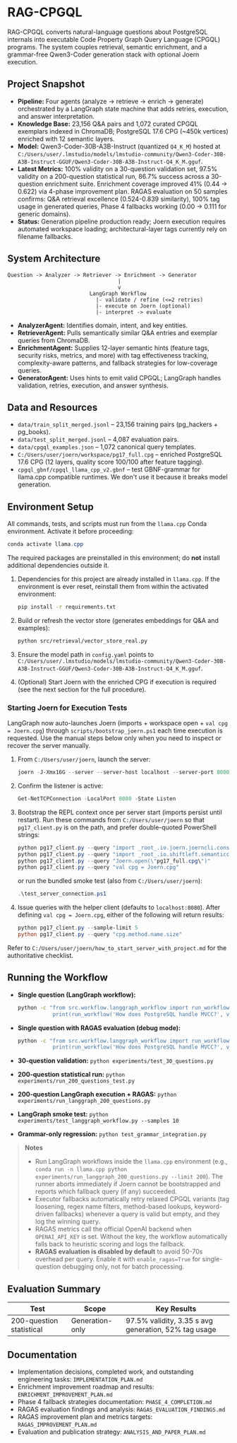 # RAG-CPGQL

RAG-CPGQL converts natural-language questions about PostgreSQL internals into executable Code Property Graph Query Language (CPGQL) programs. The system couples retrieval, semantic enrichment, and a grammar-free Qwen3-Coder generation stack with optional Joern execution.

## Project Snapshot

- **Pipeline:** Four agents (analyze -> retrieve -> enrich -> generate) orchestrated by a LangGraph state machine that adds retries, execution, and answer interpretation.
- **Knowledge Base:** 23,156 Q&A pairs and 1,072 curated CPGQL exemplars indexed in ChromaDB; PostgreSQL 17.6 CPG (~450k vertices) enriched with 12 semantic layers.
- **Model:** Qwen3-Coder-30B-A3B-Instruct (quantized `Q4_K_M`) hosted at `C:/Users/user/.lmstudio/models/lmstudio-community/Qwen3-Coder-30B-A3B-Instruct-GGUF/Qwen3-Coder-30B-A3B-Instruct-Q4_K_M.gguf`.
- **Latest Metrics:** 100% validity on a 30-question validation set, 97.5% validity on a 200-question statistical run, 86.7% success across a 30-question enrichment suite. Enrichment coverage improved 41% (0.44 → 0.622) via 4-phase improvement plan. RAGAS evaluation on 50 samples confirms: Q&A retrieval excellence (0.524-0.839 similarity), 100% tag usage in generated queries, Phase 4 fallbacks working (0.00 → 0.111 for generic domains).
- **Status:** Generation pipeline production ready; Joern execution requires automated workspace loading; architectural-layer tags currently rely on filename fallbacks.

## System Architecture

```text
Question -> Analyzer -> Retriever -> Enrichment -> Generator
                                   |
                                   v
                          LangGraph Workflow
                            |- validate / refine (<=2 retries)
                            |- execute on Joern (optional)
                            |- interpret -> evaluate
```

- **AnalyzerAgent:** Identifies domain, intent, and key entities.
- **RetrieverAgent:** Pulls semantically similar Q&A entries and exemplar queries from ChromaDB.
- **EnrichmentAgent:** Supplies 12-layer semantic hints (feature tags, security risks, metrics, and more) with tag effectiveness tracking, complexity-aware patterns, and fallback strategies for low-coverage queries.
- **GeneratorAgent:** Uses hints to emit valid CPGQL; LangGraph handles validation, retries, execution, and answer synthesis.

## Data and Resources

- `data/train_split_merged.jsonl` – 23,156 training pairs (pg_hackers + pg_books).
- `data/test_split_merged.jsonl` – 4,087 evaluation pairs.
- `data/cpgql_examples.json` – 1,072 canonical query templates.
- `C:/Users/user/joern/workspace/pg17_full.cpg` – enriched PostgreSQL 17.6 CPG (12 layers, quality score 100/100 after feature tagging).
- `cpgql_gbnf/cpgql_llama_cpp_v2.gbnf` – test GBNF-grammar for llama.cpp compatible runtimes. We don't use it because it breaks model generation.

## Environment Setup

All commands, tests, and scripts must run from the `llama.cpp` Conda environment. Activate it before proceeding:

```powershell
conda activate llama.cpp
```

The required packages are preinstalled in this environment; do **not** install additional dependencies outside it.

1. Dependencies for this project are already installed in `llama.cpp`. If the environment is ever reset, reinstall them from within the activated environment:

   ```bash
   pip install -r requirements.txt
   ```

2. Build or refresh the vector store (generates embeddings for Q&A and examples):

   ```bash
   python src/retrieval/vector_store_real.py
   ```

3. Ensure the model path in `config.yaml` points to `C:/Users/user/.lmstudio/models/lmstudio-community/Qwen3-Coder-30B-A3B-Instruct-GGUF/Qwen3-Coder-30B-A3B-Instruct-Q4_K_M.gguf`.
4. (Optional) Start Joern with the enriched CPG if execution is required (see the next section for the full procedure).

### Starting Joern for Execution Tests

LangGraph now auto-launches Joern (imports + workspace open + `val cpg = Joern.cpg`) through `scripts/bootstrap_joern.ps1` each time execution is requested. Use the manual steps below only when you need to inspect or recover the server manually.

1. From `C:/Users/user/joern`, launch the server:

   ```powershell
   joern -J-Xmx16G --server --server-host localhost --server-port 8080
   ```

2. Confirm the listener is active:

   ```powershell
   Get-NetTCPConnection -LocalPort 8080 -State Listen
   ```

3. Bootstrap the REPL context once per server start (imports persist until restart). Run these commands from `C:/Users/user/joern` so that `pg17_client.py` is on the path, and prefer double-quoted PowerShell strings:

   ```powershell
   python pg17_client.py --query "import _root_.io.joern.joerncli.console.Joern"
   python pg17_client.py --query "import _root_.io.shiftleft.semanticcpg.language._"
   python pg17_client.py --query "Joern.open(\"pg17_full.cpg\")"
   python pg17_client.py --query "val cpg = Joern.cpg"
   ```

   or run the bundled smoke test (also from `C:/Users/user/joern`):

   ```powershell
   .\test_server_connection.ps1
   ```

4. Issue queries with the helper client (defaults to `localhost:8080`). After defining `val cpg = Joern.cpg`, either of the following will return results:

   ```powershell
   python pg17_client.py --sample-limit 5
   python pg17_client.py --query "cpg.method.name.size"
   ```

Refer to `C:/Users/user/joern/how_to_start_server_with_project.md` for the authoritative checklist.

## Running the Workflow

- **Single question (LangGraph workflow):**

  ```bash
  python -c "from src.workflow.langgraph_workflow import run_workflow; \
             print(run_workflow('How does PostgreSQL handle MVCC?', verbose=True)['answer'])"
  ```

- **Single question with RAGAS evaluation (debug mode):**

  ```bash
  python -c "from src.workflow.langgraph_workflow import run_workflow; \
             print(run_workflow('How does PostgreSQL handle MVCC?', verbose=True, enable_ragas=True)['answer'])"
  ```

- **30-question validation:** `python experiments/test_30_questions.py`
- **200-question statistical run:** `python experiments/run_200_questions_test.py`
- **200-question LangGraph execution + RAGAS:** `python experiments/run_langgraph_200_questions.py`
- **LangGraph smoke test:** `python experiments/test_langgraph_workflow.py --samples 10`
- **Grammar-only regression:** `python test_grammar_integration.py`

> **Notes**
> - Run LangGraph workflows inside the `llama.cpp` environment (e.g., `conda run -n llama.cpp python experiments/run_langgraph_200_questions.py --limit 200`). The runner aborts immediately if Joern cannot be bootstrapped and reports which fallback query (if any) succeeded.
> - Executor fallbacks automatically retry relaxed CPGQL variants (tag loosening, regex name filters, method-based lookups, keyword-driven fallbacks) whenever a query is valid but empty, and they log the winning query.
> - RAGAS metrics call the official OpenAI backend when `OPENAI_API_KEY` is set. Without the key, the workflow automatically falls back to heuristic scoring and logs the fallback.
> - **RAGAS evaluation is disabled by default** to avoid 50-70s overhead per query. Enable it with `enable_ragas=True` for single-question debugging only, not for batch processing.

## Evaluation Summary

| Test | Scope | Key Results |
| --- | --- | --- |
| 200-question statistical | Generation-only | 97.5% validity, 3.35 s avg generation, 52% tag usage |

## Documentation

- Implementation decisions, completed work, and outstanding engineering tasks: `IMPLEMENTATION_PLAN.md`
- Enrichment improvement roadmap and results: `ENRICHMENT_IMPROVEMENT_PLAN.md`
- Phase 4 fallback strategies documentation: `PHASE_4_COMPLETION.md`
- RAGAS evaluation findings and analysis: `RAGAS_EVALUATION_FINDINGS.md`
- RAGAS improvement plan and metrics targets: `RAGAS_IMPROVEMENT_PLAN.md`
- Evaluation and publication strategy: `ANALYSIS_AND_PAPER_PLAN.md`
